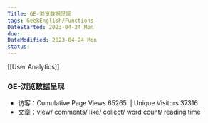 ```yaml
---
Title: GE-浏览数据呈现
tags: GeekEnglish/Functions
DateStarted: 2023-04-24 Mon
due:
DateModified: 2023-04-24 Mon
status:
---
```


[[User Analytics]]

### GE-浏览数据呈现

- 访客：Cumulative Page Views 65265  | Unique Visitors 37316
- 文章：view/ comments/ like/ collect/ word count/ reading time
